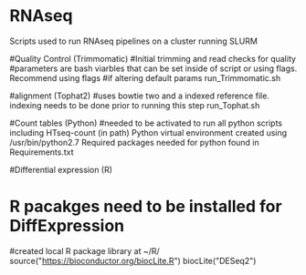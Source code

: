 # RNAseq

Scripts used to run RNAseq pipelines on a cluster running SLURM



#Quality Control (Trimmomatic)
#Initial trimming and read checks for quality
#parameters are bash viarbles that can be set inside of script or using flags. Recommend using flags
#if altering default params
run_Trimmomatic.sh

#alignment (Tophat2)
#uses bowtie two and a indexed reference file. indexing needs to be done prior to running this step
run_Tophat.sh


#Count tables (Python)
#needed to be activated to run all python scripts including HTseq-count (in path)
Python virtual environment created using /usr/bin/python2.7
Required packages needed for python found in Requirements.txt


#Differential expression (R)
# R pacakges need to be  installed for DiffExpression
#created  local R package library at ~/R/
source("https://bioconductor.org/biocLite.R")
biocLite("DESeq2")





